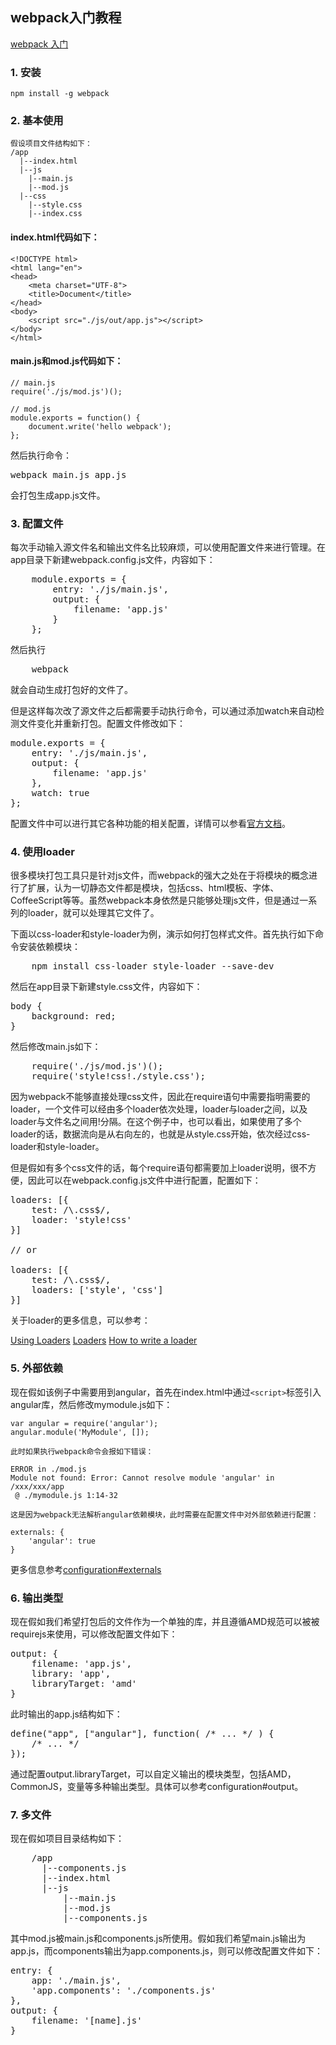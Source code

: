 ## webpack入门教程  

[webpack 入门](http://html-js.com/article/3113)

### 1. 安装
	npm install -g webpack
	
### 2. 基本使用
	假设项目文件结构如下：
	/app  
	  |--index.html
	  |--js
	  	|--main.js
	  	|--mod.js
	  |--css
	  	|--style.css
	  	|--index.css
 
#### index.html代码如下：

	<!DOCTYPE html>
	<html lang="en">
	<head>
	    <meta charset="UTF-8">
	    <title>Document</title>
	</head>
	<body>
	    <script src="./js/out/app.js"></script>
	</body>
	</html>


#### main.js和mod.js代码如下：

	// main.js
	require('./js/mod.js')();

	// mod.js
	module.exports = function() {
	    document.write('hello webpack');
	};

然后执行命令：

<pre>webpack main.js app.js</pre>
会打包生成app.js文件。

### 3. 配置文件

每次手动输入源文件名和输出文件名比较麻烦，可以使用配置文件来进行管理。在app目录下新建webpack.config.js文件，内容如下：
<pre>
	module.exports = {
	    entry: './js/main.js',
	    output: {
	        filename: 'app.js'
	    }
	};
</pre>
然后执行

<pre>
	webpack
</pre>
就会自动生成打包好的文件了。

但是这样每次改了源文件之后都需要手动执行命令，可以通过添加watch来自动检测文件变化并重新打包。配置文件修改如下：
<pre>
module.exports = {
    entry: './js/main.js',
    output: {
        filename: 'app.js'
    },
    watch: true
};
</pre>
配置文件中可以进行其它各种功能的相关配置，详情可以参看[官方文档](http://webpack.github.io/docs/configuration.html)。

### 4. 使用loader

很多模块打包工具只是针对js文件，而webpack的强大之处在于将模块的概念进行了扩展，认为一切静态文件都是模块，包括css、html模板、字体、CoffeeScript等等。虽然webpack本身依然是只能够处理js文件，但是通过一系列的loader，就可以处理其它文件了。

下面以css-loader和style-loader为例，演示如何打包样式文件。首先执行如下命令安装依赖模块：
<pre>
	npm install css-loader style-loader --save-dev
</pre>
然后在app目录下新建style.css文件，内容如下：
<pre>
body {
    background: red;
}
</pre>
然后修改main.js如下：
<pre>
	require('./js/mod.js')();
	require('style!css!./style.css');
</pre>

因为webpack不能够直接处理css文件，因此在require语句中需要指明需要的loader，一个文件可以经由多个loader依次处理，loader与loader之间，以及loader与文件名之间用!分隔。在这个例子中，也可以看出，如果使用了多个loader的话，数据流向是从右向左的，也就是从style.css开始，依次经过css-loader和style-loader。

但是假如有多个css文件的话，每个require语句都需要加上loader说明，很不方便，因此可以在webpack.config.js文件中进行配置，配置如下：

<pre>
loaders: [{
    test: /\.css$/,
    loader: 'style!css'
}]

// or

loaders: [{
    test: /\.css$/,
    loaders: ['style', 'css']
}]
</pre>
关于loader的更多信息，可以参考：

[Using Loaders](http://webpack.github.io/docs/using-loaders.html)
[Loaders](http://webpack.github.io/docs/loaders.html)
[How to write a loader](http://webpack.github.io/docs/how-to-write-a-loader.html)</br>

### 5. 外部依赖
现在假如该例子中需要用到angular，首先在index.html中通过`<script>`标签引入angular库，然后修改mymodule.js如下：

	var angular = require('angular');
	angular.module('MyModule', []);

	此时如果执行webpack命令会报如下错误：
	
	ERROR in ./mod.js
	Module not found: Error: Cannot resolve module 'angular' in /xxx/xxx/app
	 @ ./mymodule.js 1:14-32
	
	这是因为webpack无法解析angular依赖模块，此时需要在配置文件中对外部依赖进行配置：
	
	externals: {
	    'angular': true
	}

更多信息参考[configuration#externals](http://webpack.github.io/docs/configuration.html#externals)


### 6. 输出类型

现在假如我们希望打包后的文件作为一个单独的库，并且遵循AMD规范可以被被requirejs来使用，可以修改配置文件如下：
<pre>
output: {
    filename: 'app.js',
    library: 'app',
    libraryTarget: 'amd'
}
</pre>
此时输出的app.js结构如下：
<pre>
define("app", ["angular"], function( /* ... */ ) {
    /* ... */
});
</pre>
通过配置output.libraryTarget，可以自定义输出的模块类型，包括AMD，CommonJS，变量等多种输出类型。具体可以参考configuration#output。


### 7. 多文件

现在假如项目目录结构如下：
<pre>
	/app
	  |--components.js
	  |--index.html
	  |--js
		  |--main.js
		  |--mod.js
		  |--components.js
</pre>
其中mod.js被main.js和components.js所使用。假如我们希望main.js输出为app.js，而components输出为app.components.js，则可以修改配置文件如下：
<pre>
entry: {
    app: './main.js',
    'app.components': './components.js'
},
output: {
    filename: '[name].js'
}
